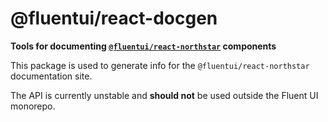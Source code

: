 # @fluentui/react-docgen

**Tools for documenting [`@fluentui/react-northstar`](https://aka.ms/fluent-ui) components**

This package is used to generate info for the `@fluentui/react-northstar` documentation site.

The API is currently unstable and **should not** be used outside the Fluent UI monorepo.
